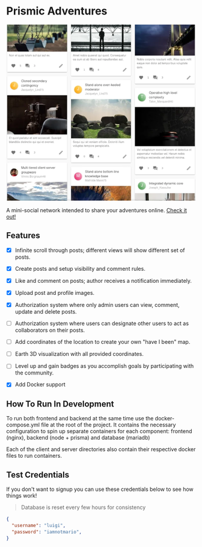 # Prismic Adventures

![Screenshot of the site](assets/nomads.webp)

A mini-social network intended to share your adventures online. [Check it out!](https://prismicadventures.top)

## Features

- [X] Infinite scroll through posts; different views will show different set of posts.
- [X] Create posts and setup visibility and comment rules.
- [X] Like and comment on posts; author receives a notification immediately.
- [X] Upload post and profile images.
- [X] Authorization system where only admin users can view, comment, update and delete posts.
- [ ] Authorization system where users can designate other users to act as collaborators on their posts.
- [ ] Add coordinates of the location to create your own "have I been" map.
- [ ] Earth 3D visualization with all provided coordinates.
- [ ] Level up and gain badges as you accomplish goals by participating with the community.

- [X] Add Docker support

## How To Run In Development

To run both frontend and backend at the same time use the docker-compose.yml file at the root of the project. It contains the necessary configuration to spin up separate containers for each component: frontend (nginx), backend (node + prisma) and database (mariadb)

Each of the client and server directories also contain their respective docker files to run containers.

## Test Credentials

If you don't want to signup you can use these credentials below to see how things work!

> Database is reset every few hours for consistency

```json
{
  "username": "luigi",
  "password": "iamnotmario",
}
```
